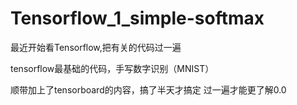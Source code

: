 # Tensorflow_1_simple-softmax
最近开始看Tensorflow,把有关的代码过一遍

tensorflow最基础的代码，手写数字识别（MNIST）

顺带加上了tensorboard的内容，搞了半天才搞定
过一遍才能更了解0.0
